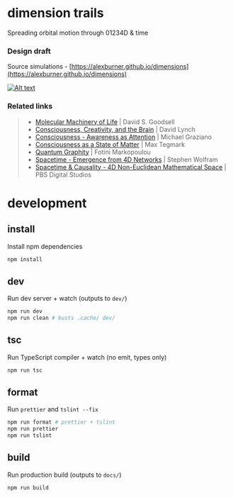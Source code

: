 # dimension trails

Spreading orbital motion through 01234D & time

### Design draft

Source simulations - [https://alexburner.github.io/dimensions](https://alexburner.github.io/dimensions)

[![Alt text](https://i.imgur.com/vMd7suLl.png 'Optional title')](https://i.imgur.com/vMd7suL.png)

### Related links

> - [Molecular Machinery of Life](http://doorofperception.com/2015/12/david-s-goodsell-the-machinery-of-life/) | David S. Goodsell
> - [Consciousness, Creativity, and the Brain](https://www.youtube.com/watch?v=z2UHLMVr4vg&feature=youtu.be&t=41) | David Lynch
> - [Consciousness - Awareness as Attention](https://aeon.co/essays/how-consciousness-works-and-why-we-believe-in-ghosts) | Michael Graziano
> - [Consciousness as a State of Matter](https://medium.com/the-physics-arxiv-blog/why-physicists-are-saying-consciousness-is-a-state-of-matter-like-a-solid-a-liquid-or-a-gas-5e7ed624986d) | Max Tegmark
> - [Quantum Graphity](http://nautil.us/issue/32/space/lets-rethink-space) | Fotini Markopoulou
> - [Spacetime - Emergence from 4D Networks](http://blog.stephenwolfram.com/2015/12/what-is-spacetime-really/) | Stephen Wolfram
> - [Spacetime & Causality - 4D Non-Euclidean Mathematical Space](https://www.youtube.com/watch?v=YycAzdtUIko) | PBS Digital Studios

# development

## install

Install npm dependencies

```sh
npm install
```

## dev

Run dev server + watch (outputs to `dev/`)

```sh
npm run dev
npm run clean # busts .cache/ dev/
```

## tsc

Run TypeScript compiler + watch (no emit, types only)

```sh
npm run tsc
```

## format

Run `prettier` and `tslint --fix`

```sh
npm run format # prettier + tslint
npm run prettier
npm run tslint
```

## build

Run production build (outputs to `docs/`)

```sh
npm run build
```
